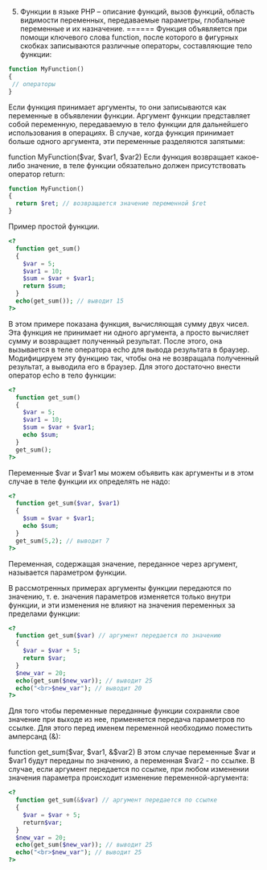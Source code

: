 05. Функции в языке PHP – описание функций, вызов функций, область видимости переменных, передаваемые параметры, глобальные переменные и их назначение.
======
Функция объявляется при помощи ключевого слова function, после которого в фигурных скобках записываются различные операторы, составляющие тело функции:
```PHP
function MyFunction()
{
 // операторы
}
```
Если функция принимает аргументы, то они записываются как переменные в объявлении функции. Аргумент функции представляет собой переменную, передаваемую в тело функции для дальнейшего использования в операциях. В случае, когда функция принимает больше одного аргумента, эти переменные разделяются запятыми:

function MyFunction($var, $var1, $var2)
Если функция возвращает какое-либо значение, в теле функции обязательно должен присутствовать оператор return:
```PHP
function MyFunction()
{
  return $ret; // возвращается значение переменной $ret
}
```
Пример простой функции.
```PHP
<?
  function get_sum()
  {
    $var = 5;
    $var1 = 10;
    $sum = $var + $var1;
    return $sum;
  }
  echo(get_sum()); // выводит 15
?>
```
В этом примере показана функция, вычисляющая сумму двух чисел. Эта функция не принимает ни одного аргумента, а просто вычисляет сумму и возвращает полученный результат. После этого, она вызывается в теле оператора echo для вывода результата в браузер. Модифицируем эту функцию так, чтобы она не возвращала полученный результат, а выводила его в браузер. Для этого достаточно внести оператор echo в тело функции:
```PHP
<?
  function get_sum()
  {
    $var = 5;
    $var1 = 10;
    $sum = $var + $var1;
    echo $sum;
  }
  get_sum();
?>
```
Переменные $var и $var1 мы можем объявить как аргументы и в этом случае в теле функции их определять не надо:
```PHP
<?
  function get_sum($var, $var1)
  {
    $sum = $var + $var1;
    echo $sum;
  }
  get_sum(5,2); // выводит 7
?>
```
Переменная, содержащая значение, переданное через аргумент, называется параметром функции.

В рассмотренных примерах аргументы функции передаются по значению, т. е. значения параметров изменяется только внутри функции, и эти изменения не влияют на значения переменных за пределами функции:
```PHP
<?
  function get_sum($var) // аргумент передается по значению
  {
    $var = $var + 5;
    return $var;
  }
  $new_var = 20;
  echo(get_sum($new_var)); // выводит 25
  echo("<br>$new_var"); // выводит 20
?>
```
Для того чтобы переменные переданные функции сохраняли свое значение при выходе из нее, применяется передача параметров по ссылке. Для этого перед именем переменной необходимо поместить амперсанд (&):

  function get_sum($var, $var1, &$var2)
В этом случае переменные $var и $var1 будут переданы по значению, а переменная $var2 - по ссылке. В случае, если аргумент передается по ссылке, при любом изменении значения параметра происходит изменение переменной-аргумента:
```PHP
<?
  function get_sum(&$var) // аргумент передается по ссылке
  {
    $var = $var + 5;
    return$var;
  }
  $new_var = 20;
  echo(get_sum($new_var)); // выводит 25
  echo("<br>$new_var"); // выводит 25
?>
```
